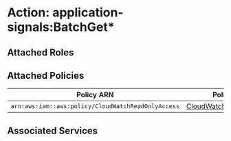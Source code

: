 # Action: application-signals:BatchGet*

## Attached Roles

## Attached Policies

| Policy ARN | Policy Name |
|------------|-------------|
| `arn:aws:iam::aws:policy/CloudWatchReadOnlyAccess` | [CloudWatchReadOnlyAccess](../policies.md#cloudwatchreadonlyaccess) |

## Associated Services


